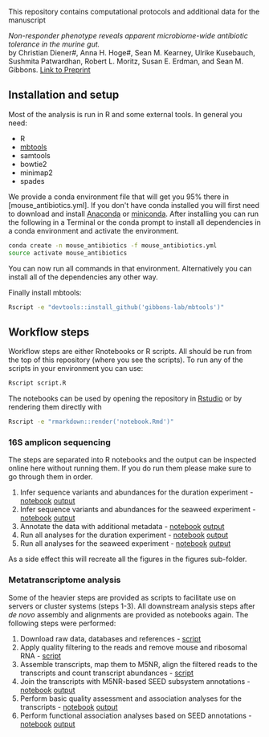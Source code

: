 This repository contains computational protocols and additional data
for the manuscript

*Non-responder phenotype reveals apparent microbiome-wide antibiotic tolerance in the murine gut.*<br>
by Christian Diener#, Anna H. Hoge#, Sean M. Kearney, Ulrike Kusebauch, Sushmita Patwardhan, Robert L. Moritz, Susan E. Erdman, and Sean M. Gibbons.
[Link to Preprint](https://www.biorxiv.org/content/10.1101/566190v1.abstract)
## Installation and setup

Most of the analysis is run in R and some external tools. In general you need:

- R
- [mbtools](https://github.com/gibbons-lab/mbtools)
- samtools
- bowtie2
- minimap2
- spades

We provide a conda environment file that will get you 95% there in [mouse_antibiotics.yml]. If you don't have
conda installed you will first need to download and install [Anaconda](https://www.anaconda.com/distribution/) or [miniconda](https://docs.conda.io/en/latest/miniconda.html). After installing you can run the following in a Terminal
or the conda prompt to install all dependencies in a conda environment and activate the environment.

```bash
conda create -n mouse_antibiotics -f mouse_antibiotics.yml
source activate mouse_antibiotics
```

You can now run all commands in that environment. Alternatively you can install all of the dependencies 
any other way. 

Finally install mbtools:

```bash
Rscript -e "devtools::install_github('gibbons-lab/mbtools')"
```

## Workflow steps

Workflow steps are either Rnotebooks or R scripts. All should be run from the top of this repository 
(where you see the scripts). To run any of the scripts in your environment you can use:

```bash
Rscript script.R
```

The notebooks can be used by opening the repository in [Rstudio](https://www.rstudio.com/)
or by rendering them directly with

```bash
Rscript -e "rmarkdown::render('notebook.Rmd')"
```

### 16S amplicon sequencing

The steps are separated into R notebooks and the output can be inspected online here without running them.
If you do run them please make sure to go through them in order.

1. Infer sequence variants and abundances for the duration experiment - [notebook](asvs_duration.Rmd)  [output](https://gibbons-lab.github.io/mouse_antibiotics/asvs_duration.nb.html)
2. Infer sequence variants and abundances for the seaweed experiment - [notebook](asvs_seaweed.Rmd)  [output](https://gibbons-lab.github.io/mouse_antibiotics/asvs_seaweed.nb.html)
3. Annotate the data with additional metadata - [notebook](preprocessing.Rmd) [output](https://gibbons-lab.github.io/mouse_antibiotics/preprocessing.nb.html)
4. Run all analyses for the duration experiment - [notebook](duration.Rmd) [output](https://gibbons-lab.github.io/mouse_antibiotics/duration.nb.html)
5. Run all analyses for the seaweed experiment - [notebook](seaweed.Rmd) [output](https://gibbons-lab.github.io/mouse_antibiotics/seaweed.nb.html) 

As a side effect this will recreate all the figures in the figures sub-folder.

### Metatranscriptome analysis

Some of the heavier steps are provided as scripts to facilitate use on servers or cluster
systems (steps 1-3). All downstream analysis steps after *de novo* assembly and alignments are provided as notebooks 
again. The following steps were performed:

1. Download raw data, databases and references - [script](download_rnaseq.R)
2. Apply quality filtering to the reads and remove mouse and ribosomal RNA - [script](preprocess_rnaseq.R)
3. Assemble transcripts, map them to M5NR, align the filtered reads to the transcripts and count transcript abundances - [script](txcount.R)
5. Join the transcripts with M5NR-based SEED subsystem annotations - [notebook](annotations.Rmd)  [output](https://gibbons-lab.github.io/mouse_antibiotics/annotations.nb.html)
6. Perform basic quality assessment and association analyses for the transcripts - [notebook](transcripts.Rmd) [output](https://gibbons-lab.github.io/mouse_antibiotics/transcripts.nb.html)
7. Perform functional association analyses based on SEED annotations - [notebook](functional.Rmd) [output](https://gibbons-lab.github.io/mouse_antibiotics/functional.nb.html)
